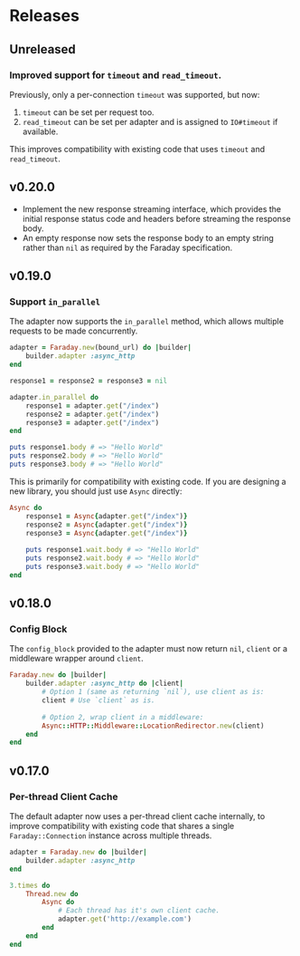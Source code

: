 # Releases

## Unreleased

### Improved support for `timeout` and `read_timeout`.

Previously, only a per-connection `timeout` was supported, but now:

1. `timeout` can be set per request too.
2. `read_timeout` can be set per adapter and is assigned to `IO#timeout` if available.

This improves compatibility with existing code that uses `timeout` and `read_timeout`.

## v0.20.0

  - Implement the new response streaming interface, which provides the initial response status code and headers before streaming the response body.
  - An empty response now sets the response body to an empty string rather than `nil` as required by the Faraday specification.

## v0.19.0

### Support `in_parallel`

The adapter now supports the `in_parallel` method, which allows multiple requests to be made concurrently.

``` ruby
adapter = Faraday.new(bound_url) do |builder|
	builder.adapter :async_http
end

response1 = response2 = response3 = nil

adapter.in_parallel do
	response1 = adapter.get("/index")
	response2 = adapter.get("/index")
	response3 = adapter.get("/index")
end

puts response1.body # => "Hello World"
puts response2.body # => "Hello World"
puts response3.body # => "Hello World"
```

This is primarily for compatibility with existing code. If you are designing a new library, you should just use `Async` directly:

``` ruby
Async do
	response1 = Async{adapter.get("/index")}
	response2 = Async{adapter.get("/index")}
	response3 = Async{adapter.get("/index")}
	
	puts response1.wait.body # => "Hello World"
	puts response2.wait.body # => "Hello World"
	puts response3.wait.body # => "Hello World"
end
```

## v0.18.0

### Config Block

The `config_block` provided to the adapter must now return `nil`, `client` or a middleware wrapper around `client`.

``` ruby
Faraday.new do |builder|
	builder.adapter :async_http do |client|
		# Option 1 (same as returning `nil`), use client as is:
		client # Use `client` as is.
		
		# Option 2, wrap client in a middleware:
		Async::HTTP::Middleware::LocationRedirector.new(client)
	end
end
```

## v0.17.0

### Per-thread Client Cache

The default adapter now uses a per-thread client cache internally, to improve compatibility with existing code that shares a single `Faraday::Connection` instance across multiple threads.

``` ruby
adapter = Faraday.new do |builder|
	builder.adapter :async_http
end

3.times do
	Thread.new do
		Async do
			# Each thread has it's own client cache.
			adapter.get('http://example.com')
		end
	end
end
```
